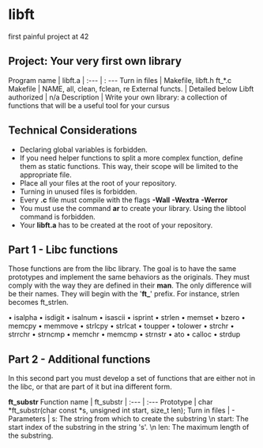 # libft
first painful project at 42

## Project: Your very first own library

Program name | libft.a
| :--- | : ---
Turn in files | Makefile, libft.h ft_*.c
Makefile | NAME, all, clean, fclean, re
External functs. | Detailed below
Libft authorized | n/a
Description | Write your own library: a collection of functions that will be a useful tool for your cursus

## Technical Considerations

* Declaring global variables is forbidden.
* If you need helper functions to split a more complex function, define them as static
functions. This way, their scope will be limited to the appropriate file.
* Place all your files at the root of your repository.
* Turning in unused files is forbidden.
* Every **.c** file must compile with the flags **-Wall** **-Wextra** **-Werror**
* You must use the command **ar** to create your library. Using the libtool command is forbidden.
* Your **libft.a** has to be created at the root of your repository.

## Part 1 - Libc functions
Those functions are from the libc library. The goal is to have the same prototypes and implement the same behaviors as the originals. They must comply with the way they are defined in their **man**. The only difference will be their names. They will begin with the '**ft_**' prefix. For instance, strlen becomes ft_strlen.

• isalpha
• isdigit
• isalnum
• isascii
• isprint
• strlen
• memset
• bzero
• memcpy
• memmove
• strlcpy
• strlcat
• toupper
• tolower
• strchr
• strrchr
• strncmp
• memchr
• memcmp
• strnstr
• ato
• calloc
• strdup

## Part 2 - Additional functions
In this second part you must develop a set of functions that are either not in the libc, or that are part of it but ina different form.

**ft_substr**
Function name | ft_substr
| :--- | :---
Prototype | char *ft_substr(char const *s, unsigned int start, size_t len);
Turn in files | -
Parameters | s: The string from which to create the substring \n start: The start index of the substring in the string 's'. \n len: The maximum length of the substring.